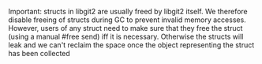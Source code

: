Important: structs in libgit2 are usually freed by libgit2 itself.	We therefore disable freeing of structs during GC to prevent invalid	memory accesses. However, users of any struct need to make sure that	they free the struct (using a manual #free send) iff it is necessary.	Otherwise the structs will leak and we can't reclaim the space once the	object representing the struct has been collected